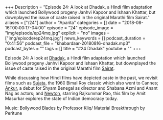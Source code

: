+++
Description = "Episode 24: A look at Dhadak, a Hindi film adaptation which launched Bollywood progeny Janhvi Kapoor and Ishaan Khattar, but downplayed the issue of caste raised in the original Marathi film Sairat."
aliases = ["/24"]
author = "Aparita"
categories = []
date = "2018-08-16T00:00:17-04:00"
episode = "24"
episode_image = "img/episode/ep24mq.jpg"
explicit = "no"
images = ["img/episode/ep24mq.jpg"]
news_keywords = []
podcast_duration = "0:41:56"
podcast_file = "khabardaar-20180816-dhadak.mp3"
podcast_bytes = ""
tags = []
title = "#24 Dhadak"
youtube = ""
+++

Episode 24: A look at [Dhadak](https://www.youtube.com/watch?v=TIE92mUvSsw), a Hindi film adaptation which launched Bollywood progeny Janhvi Kapoor and Ishaan Khattar, but downplayed the issue of caste raised in the original Marathi film [Sairat](https://www.youtube.com/watch?v=wMrMKnoYWwA).

While discussing how Hindi films have depicted caste in the past, we revisit films such as [Sujata](https://www.youtube.com/watch?v=JADVMskzsmA), the 1960 Bimal Roy classic which also went to Cannes; [Ankur](https://www.youtube.com/watch?v=zlURxHM0cm4), a debut for Shyam Benegal as director and Shabana Azmi and Anant Nag as actors; and [Newton](https://www.youtube.com/watch?v=yU6zMPFd4UU&t=43s), starring Rajkummar Rao, this film by Amit Masurkar explores the state of Indian democracy today.

Music: Bollywood Blades by Professor Kliq/ Material Breakthrough by Peritune
